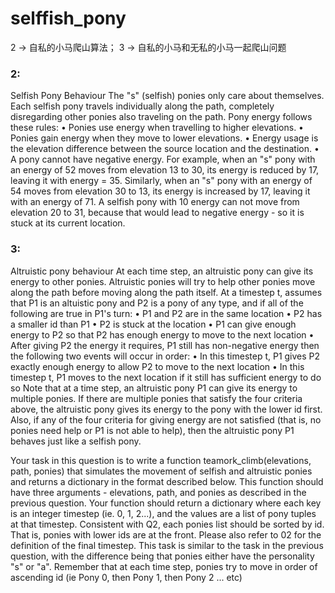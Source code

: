 # selffish_pony
2 -> 自私的小马爬山算法；
3 -> 自私的小马和无私的小马一起爬山问题

### 2:
Selfish Pony Behaviour
The "s" (selfish) ponies only care about themselves. Each selfish pony travels individually along the path,
completely disregarding other ponies also traveling on the path.
Pony energy follows these rules:
• Ponies use energy when travelling to higher elevations.
• Ponies gain energy when they move to lower elevations.
• Energy usage is the elevation difference between the source location and the destination.
• A pony cannot have negative energy.
For example, when an "s" pony with an energy of 52 moves from elevation 13 to 30, its energy is reduced by 17,
leaving it with energy = 35. Similarly, when an "s" pony with an energy of 54 moves from elevation 30 to 13, its
energy is increased by 17, leaving it with an energy of 71. A selfish pony with 10 energy can not move from
elevation 20 to 31, because that would lead to negative energy - so it is stuck at its current location.

### 3:
Altruistic pony behaviour
At each time step, an altruistic pony can give its energy to other ponies. Altruistic ponies will try to help other
ponies move along the path before moving along the path itself.
At a timestep t, assumes that P1 is an altuistic pony and P2 is a pony of any type, and if all of the following are
true in P1's turn:
• P1 and P2 are in the same location
• P2 has a smaller id than P1
• P2 is stuck at the location
• P1 can give enough energy to P2 so that P2 has enough energy to move to the next location
• After giving P2 the energy it requires, P1 still has non-negative energy then the following two events will
occur in order:
• In this timestep t, P1 gives P2 exactly enough energy to allow P2 to move to the next location
• In this timestep t, P1 moves to the next location if it still has sufficient energy to do so
Note that at a time step, an altruistic pony P1 can give its energy to multiple ponies. If there are multiple ponies
that satisfy the four criteria above, the altruistic pony gives its energy to the pony with the lower id first. Also, if any
of the four criteria for giving energy are not satisfied (that is, no ponies need help or P1 is not able to help), then the
altruistic pony P1 behaves just like a selfish pony.

Your task in this question is to write a function
teamork_climb(elevations, path, ponies) that simulates the
movement of selfish and altruistic ponies and returns a dictionary in the
format described below.
This function should have three arguments - elevations, path, and ponies
as described in the previous question.
Your function should return a dictionary where each key is an integer
timestep (ie. 0, 1, 2...), and the values are a list of pony tuples at that
timestep. Consistent with Q2, each ponies list should be sorted by id. That
is, ponies with lower ids are at the front. Please also refer to 02 for the
definition of the final timestep.
This task is similar to the task in the previous question, with the difference
being that ponies either have the personality "s" or "a". Remember that at
each time step, ponies try to move in order of ascending id (ie Pony 0, then
Pony 1, then Pony 2 ... etc)
